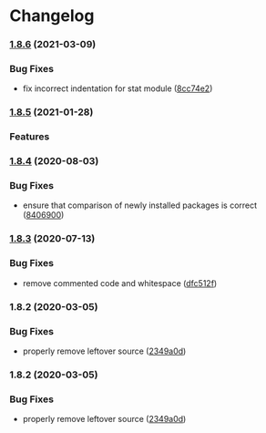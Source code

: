 # Changelog


### [1.8.6](https://github.com/PeterMosmans/ansible-role-virtualbox-guest/compare/1.8.5...1.8.6) (2021-03-09)


### Bug Fixes

* fix incorrect indentation for stat module ([8cc74e2](https://github.com/PeterMosmans/ansible-role-virtualbox-guest/commit/8cc74e21a4cfcffc40e430bf9f792eff963a9038))

### [1.8.5](https://github.com/PeterMosmans/ansible-role-virtualbox-guest/compare/1.8.4...1.8.5) (2021-01-28)

### Features



### [1.8.4](https://github.com/PeterMosmans/ansible-role-virtualbox-guest/compare/v1.8.3...v1.8.4) (2020-08-03)


### Bug Fixes

* ensure that comparison of newly installed packages is correct ([8406900](https://github.com/PeterMosmans/ansible-role-virtualbox-guest/commit/8406900c1a378f1d03415ef160953cd95eb87615))

### [1.8.3](https://github.com/PeterMosmans/ansible-role-virtualbox-guest/compare/v1.8.2...v1.8.3) (2020-07-13)


### Bug Fixes

* remove commented code and whitespace ([dfc512f](https://github.com/PeterMosmans/ansible-role-virtualbox-guest/commit/dfc512fc697ebbf9fee4e7080ca7f26129a17e1e))

### 1.8.2 (2020-03-05)


### Bug Fixes

* properly remove leftover source ([2349a0d](https://github.com/PeterMosmans/ansible-role-virtualbox-guest/commit/2349a0df331fdda985c3b339fe79b1b5eb0128e8))

### 1.8.2 (2020-03-05)


### Bug Fixes

* properly remove leftover source ([2349a0d](https://github.com/PeterMosmans/ansible-role-virtualbox-guest/commit/2349a0df331fdda985c3b339fe79b1b5eb0128e8))
